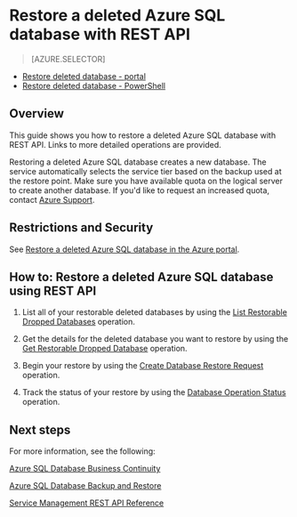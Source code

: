 <properties 
   pageTitle="Restore a deleted Azure SQL database with REST API" 
   description="Microsoft Azure SQL Database, restore deleted database, recover deleted database, REST API" 
   services="sql-database" 
   documentationCenter="" 
   authors="elfisher" 
   manager="jeffreyg" 
   editor="v-romcal"/>

<tags
   ms.service="sql-database"
   ms.devlang="NA"
   ms.topic="article"
   ms.tgt_pltfrm="NA"
   ms.workload="storage-backup-recovery" 
   ms.date="03/17/2015"
   ms.author="elfish; v-romcal"/>

# Restore a deleted Azure SQL database with REST API

> [AZURE.SELECTOR]
- [Restore deleted database - portal](sql-database-restore-deleted-database-tutorial-management-portal.md)
- [Restore deleted database - PowerShell](sql-database-restore-deleted-database-tutorial-powershell.md) 

## Overview

This guide shows you how to restore a deleted Azure SQL database with REST API. Links to more detailed operations are provided.

Restoring a deleted Azure SQL database creates a new database. The service automatically selects the service tier based on the backup used at the restore point. Make sure you have available quota on the logical server to create another database. If you'd like to request an increased quota, contact [Azure Support](http://azure.microsoft.com/support/options/).

## Restrictions and Security

See [Restore a deleted Azure SQL database in the Azure portal](sql-database-restore-deleted-database-tutorial-management-portal.md).

## How to: Restore a deleted Azure SQL database using REST API

1.	List all of your restorable deleted databases by using the [List Restorable Dropped Databases](http://msdn.microsoft.com/library/azure/dn509562.aspx) operation.
	
2.	Get the details for the deleted database you want to restore by using the [Get Restorable Dropped Database](http://msdn.microsoft.com/library/azure/dn509574.aspx) operation.

3.	Begin your restore by using the [Create Database Restore Request](http://msdn.microsoft.com/library/azure/dn509571.aspx) operation.
	
4.	Track the status of your restore by using the [Database Operation Status](http://msdn.microsoft.com/library/azure/dn720371.aspx) operation.

## Next steps

For more information, see the following:

[Azure SQL Database Business Continuity](http://msdn.microsoft.com/library/azure/hh852669.aspx)

[Azure SQL Database Backup and Restore](http://msdn.microsoft.com/library/azure/jj650016.aspx)

[Service Management REST API Reference](http://msdn.microsoft.com/library/azure/ee460799.aspx)